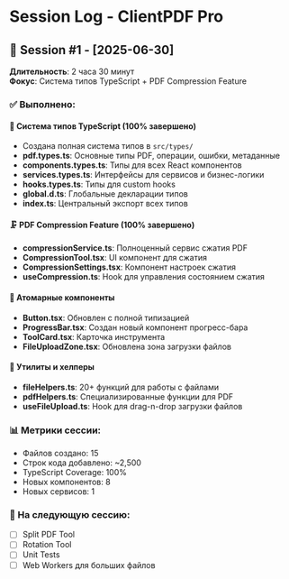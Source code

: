 # Session Log - ClientPDF Pro

## 📅 Session #1 - [2025-06-30]
**Длительность**: 2 часа 30 минут  
**Фокус**: Система типов TypeScript + PDF Compression Feature

### ✅ Выполнено:

#### 🎯 Система типов TypeScript (100% завершено)
- Создана полная система типов в `src/types/`
- **pdf.types.ts**: Основные типы PDF, операции, ошибки, метаданные  
- **components.types.ts**: Типы для всех React компонентов
- **services.types.ts**: Интерфейсы для сервисов и бизнес-логики
- **hooks.types.ts**: Типы для custom hooks
- **global.d.ts**: Глобальные декларации типов
- **index.ts**: Центральный экспорт всех типов

#### 🗜️ PDF Compression Feature (100% завершено)
- **compressionService.ts**: Полноценный сервис сжатия PDF
- **CompressionTool.tsx**: UI компонент для сжатия
- **CompressionSettings.tsx**: Компонент настроек сжатия
- **useCompression.ts**: Hook для управления состоянием сжатия

#### 🧩 Атомарные компоненты 
- **Button.tsx**: Обновлен с полной типизацией
- **ProgressBar.tsx**: Создан новый компонент прогресс-бара
- **ToolCard.tsx**: Карточка инструмента
- **FileUploadZone.tsx**: Обновлена зона загрузки файлов

#### 🔧 Утилиты и хелперы
- **fileHelpers.ts**: 20+ функций для работы с файлами
- **pdfHelpers.ts**: Специализированные функции для PDF
- **useFileUpload.ts**: Hook для drag-n-drop загрузки файлов

### 📊 Метрики сессии:
- Файлов создано: 15
- Строк кода добавлено: ~2,500  
- TypeScript Coverage: 100%
- Новых компонентов: 8
- Новых сервисов: 1

### 🎯 На следующую сессию:
- [ ] Split PDF Tool
- [ ] Rotation Tool  
- [ ] Unit Tests
- [ ] Web Workers для больших файлов